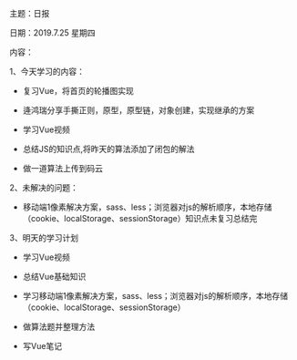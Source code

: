 主题：日报

日期：2019.7.25  星期四

内容：

1、今天学习的内容：

- 复习Vue，将首页的轮播图实现

- 逄鸿瑞分享手撕正则，原型，原型链，对象创建，实现继承的方案

- 学习Vue视频

- 总结JS的知识点,将昨天的算法添加了闭包的解法

- 做一道算法上传到码云



  

2、未解决的问题：

- 移动端1像素解决方案，sass、less；浏览器对js的解析顺序，本地存储（cookie、localStorage、sessionStorage）知识点未复习总结完


3、明天的学习计划

- 学习Vue视频

- 总结Vue基础知识

- 学习移动端1像素解决方案，sass、less；浏览器对js的解析顺序，本地存储（cookie、localStorage、sessionStorage）

- 做算法题并整理方法
- 写Vue笔记
